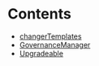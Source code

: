 # Contents

- [changerTemplates](/src/governance/changerTemplates)
- [GovernanceManager](GovernanceManager.sol/contract.GovernanceManager.md)
- [Upgradeable](Upgradeable.sol/abstract.Upgradeable.md)
